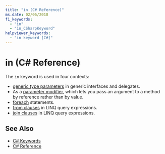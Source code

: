 ```yaml
---
title: "in (C# Reference)"
ms.date: 02/06/2018
f1_keywords: 
  - "in"
  - "in_CSharpKeyword"
helpviewer_keywords: 
  - "in keyword [C#]"
---
```


# in (C# Reference)

The `in` keyword is used in four contexts:  
  
- [generic type parameters](in-generic-modifier.md) in generic interfaces and delegates.
- As a [parameter modifier](in-parameter-modifier.md), which lets you pass an argument to a method by reference rather than by value.
- [foreach](foreach-in.md) statements.
- [from clauses](from-clause.md) in LINQ query expressions.
- [join clauses](join-clause.md) in LINQ query expressions.
  
## See Also

- [C# Keywords](index.md)  
- [C# Reference](../index.md)
